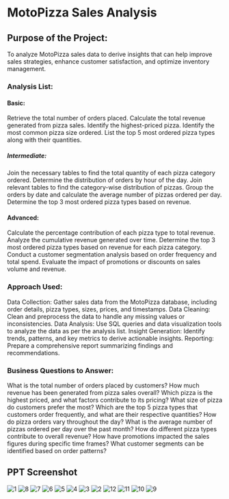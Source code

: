 # MotoPizza Sales Analysis
## Purpose of the Project:
To analyze MotoPizza sales data to derive insights that can help improve sales strategies, enhance customer satisfaction, and optimize inventory management.

### Analysis List:
#### Basic:

Retrieve the total number of orders placed.
Calculate the total revenue generated from pizza sales.
Identify the highest-priced pizza.
Identify the most common pizza size ordered.
List the top 5 most ordered pizza types along with their quantities.
##### Intermediate:

Join the necessary tables to find the total quantity of each pizza category ordered.
Determine the distribution of orders by hour of the day.
Join relevant tables to find the category-wise distribution of pizzas.
Group the orders by date and calculate the average number of pizzas ordered per day.
Determine the top 3 most ordered pizza types based on revenue.
#### Advanced:

Calculate the percentage contribution of each pizza type to total revenue.
Analyze the cumulative revenue generated over time.
Determine the top 3 most ordered pizza types based on revenue for each pizza category.
Conduct a customer segmentation analysis based on order frequency and total spend.
Evaluate the impact of promotions or discounts on sales volume and revenue.
### Approach Used:
Data Collection: Gather sales data from the MotoPizza database, including order details, pizza types, sizes, prices, and timestamps.
Data Cleaning: Clean and preprocess the data to handle any missing values or inconsistencies.
Data Analysis: Use SQL queries and data visualization tools to analyze the data as per the analysis list.
Insight Generation: Identify trends, patterns, and key metrics to derive actionable insights.
Reporting: Prepare a comprehensive report summarizing findings and recommendations.
### Business Questions to Answer:
What is the total number of orders placed by customers?
How much revenue has been generated from pizza sales overall?
Which pizza is the highest priced, and what factors contribute to its pricing?
What size of pizza do customers prefer the most?
Which are the top 5 pizza types that customers order frequently, and what are their respective quantities?
How do pizza orders vary throughout the day?
What is the average number of pizzas ordered per day over the past month?
How do different pizza types contribute to overall revenue?
How have promotions impacted the sales figures during specific time frames?
What customer segments can be identified based on order patterns?

## PPT Screenshot





![1](https://github.com/user-attachments/assets/22176886-a020-440d-95fb-f7cc293aa2de)
![8](https://github.com/user-attachments/assets/7b0eae29-962c-4836-8810-8b269c1c1c33)
![7](https://github.com/user-attachments/assets/6b111ac6-970c-4590-8b63-90745b8bda83)
![6](https://github.com/user-attachments/assets/7e5955ba-ff32-4a0f-bb34-5a4266d7e522)
![5](https://github.com/user-attachments/assets/1588a0f4-184b-41ec-bad0-98b4327f015a)
![4](https://github.com/user-attachments/assets/772b7d28-64c5-4c97-b409-ef48b90ab690)
![3](https://github.com/user-attachments/assets/96dc6171-267f-4c7c-9932-ac3884f5bd31)
![2](https://github.com/user-attachments/assets/a066a6e5-7c78-4cc6-8395-897eaa3c122e)
![12](https://github.com/user-attachments/assets/a5c13553-8444-4819-8193-c2c4182115b4)
![11](https://github.com/user-attachments/assets/78af3550-8373-4d06-8881-aee26cabb449)
![10](https://github.com/user-attachments/assets/d6c8b5df-83b3-4b8c-a2d2-46aaa287a481)
![9](https://github.com/user-attachments/assets/8c853371-4568-48e8-91b5-875be1e1fb64)






